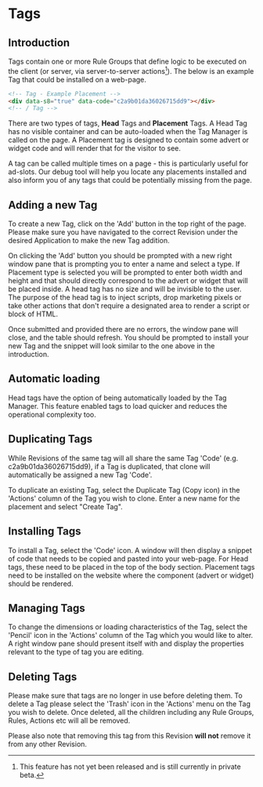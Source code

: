 # Tags

## Introduction

Tags contain one or more Rule Groups that define logic to be executed on the client (or server, via server-to-server actions[^1]). The below is an example Tag that could be installed on a web-page.

```html
<!-- Tag - Example Placement -->
<div data-s8="true" data-code="c2a9b01da36026715dd9"></div>
<!-- / Tag -->
```

There are two types of tags, **Head** Tags and **Placement** Tags. A Head Tag has no visible container and can be auto-loaded when the Tag Manager is called on the page. A Placement tag is designed to contain some advert or widget code and will render that for the visitor to see.

A tag can be called multiple times on a page - this is particularly useful for ad-slots. Our debug tool will help you locate any placements installed and also inform you of any tags that could be potentially missing from the page.

[^1]: This feature has not yet been released and is still currently in private beta.

## Adding a new Tag

To create a new Tag, click on the 'Add' button in the top right of the page. Please make sure you have navigated to the correct Revision under the desired Application to make the new Tag addition.

On clicking the 'Add' button you should be prompted with a new right window pane that is prompting you to enter a name and select a type. If Placement type is selected you will be prompted to enter both width and height and that should directly correspond to the advert or widget that will be placed inside. A head tag has no size and will be invisible to the user. The purpose of the head tag is to inject scripts, drop marketing pixels or take other actions that don't require a designated area to render a script or block of HTML.

Once submitted and provided there are no errors, the window pane will close, and the table should refresh. You should be prompted to install your new Tag and the snippet will look similar to the one above in the introduction.

## Automatic loading

Head tags have the option of being automatically loaded by the Tag Manager. This feature enabled tags to load quicker and reduces the operational complexity too.

## Duplicating Tags

While Revisions of the same tag will all share the same Tag 'Code' (e.g. c2a9b01da36026715dd9), if a Tag is duplicated, that clone will automatically be assigned a new Tag 'Code'.

To duplicate an existing Tag, select the Duplicate Tag (Copy icon) in the 'Actions' column of the Tag you wish to clone. Enter a new name for the placement and select "Create Tag".

## Installing Tags

To install a Tag, select the 'Code' icon. A window will then display a snippet of code that needs to be copied and pasted into your web-page. For Head tags, these need to be placed in the top of the body section. Placement tags need to be installed on the website where the component (advert or widget) should be rendered.

## Managing Tags

To change the dimensions or loading characteristics of the Tag, select the 'Pencil' icon in the 'Actions' column of the Tag which you would like to alter. A right window pane should present itself with and display the properties relevant to the type of tag you are editing.

## Deleting Tags

Please make sure that tags are no longer in use before deleting them. To delete a Tag please select the 'Trash' icon in the 'Actions' menu on the Tag you wish to delete. Once deleted, all the children including any Rule Groups, Rules, Actions etc will all be removed. 

<Info>

Please also note that removing this tag from this Revision **will not** remove it from any other Revision.

</Info>
